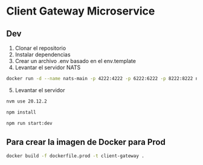 # Client Gateway Microservice

## Dev

1. Clonar el repositorio
2. Instalar dependencias
3. Crear un archivo .env basado en el env.template
4. Levantar el servidor NATS

```bash
docker run -d --name nats-main -p 4222:4222 -p 6222:6222 -p 8222:8222 nats
```

5. Levantar el servidor

```bash
nvm use 20.12.2

npm install

npm run start:dev
```

## Para crear la imagen de Docker para Prod

```bash
docker build -f dockerfile.prod -t client-gateway .  
```

